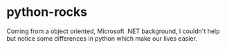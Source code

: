 # python-rocks
Coming from a object oriented, Microsoft .NET background, I couldn't help but notice some differences in python which make our lives easier. 
